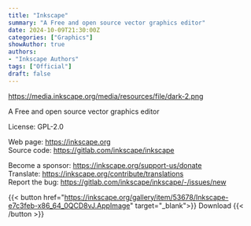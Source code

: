 ```yaml
---
title: "Inkscape"
summary: "A Free and open source vector graphics editor"
date: 2024-10-09T21:30:00Z
categories: ["Graphics"]
showAuthor: true
authors:
- "Inkscape Authors"
tags: ["Official"]
draft: false
---
```


https://media.inkscape.org/media/resources/file/dark-2.png

A Free and open source vector graphics editor

License: GPL-2.0

Web page: <https://inkscape.org>  
Source code: <https://gitlab.com/inkscape/inkscape>

Become a sponsor: <https://inkscape.org/support-us/donate>  
Translate: <https://inkscape.org/contribute/translations>  
Report the bug: <https://gitlab.com/inkscape/inkscape/-/issues/new>  

{{< button href="https://inkscape.org/gallery/item/53678/Inkscape-e7c3feb-x86_64_0QCD8vJ.AppImage" target="_blank">}}
Download
{{< /button >}}